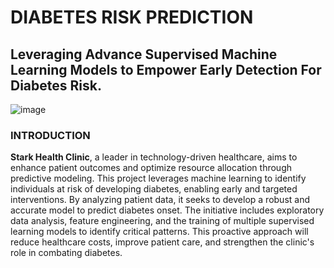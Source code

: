 # DIABETES RISK PREDICTION
## Leveraging Advance Supervised Machine Learning Models to Empower Early Detection For Diabetes Risk.
![image](https://github.com/user-attachments/assets/25cdc8e8-14e7-4fff-a635-3a65ac5a259e)

### INTRODUCTION
**Stark Health Clinic**, a leader in technology-driven healthcare, aims to enhance patient outcomes and optimize resource allocation through predictive modeling. This project leverages machine learning to identify individuals at risk of developing diabetes, enabling early and targeted interventions. By analyzing patient data, it seeks to develop a robust and accurate model to predict diabetes onset. The initiative includes exploratory data analysis, feature engineering, and the training of multiple supervised learning models to identify critical patterns. This proactive approach will reduce healthcare costs, improve patient care, and strengthen the clinic's role in combating diabetes.
